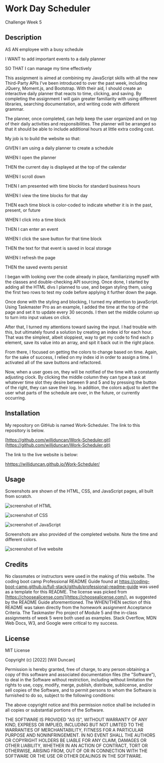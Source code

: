 # Work Day Scheduler
Challenge Week 5

## Description

AS AN employee with a busy schedule

I WANT to add important events to a daily planner

SO THAT I can manage my time effectively

This assignment is aimed at combining my JavaScript skills with all the new Third-Party APIs I've been introduced to over the past week, including JQuery, Moment.js, and Bootstrap. With their aid, I should create an interactive daily planner that reacts to time, clicking, and saving. By completing the assignment I will gain greater familiarity with using different libraries, searching documentation, and writing code with different grammar. 

The planner, once completed, can help keep the user organized and on top of their daily activities and responsibilities. The planner will be arranged so that it should be able to include additional hours at little extra coding cost. 

My job is to build the website so that:

GIVEN I am using a daily planner to create a schedule

WHEN I open the planner

THEN the current day is displayed at the top of the calendar

WHEN I scroll down

THEN I am presented with time blocks for standard business hours

WHEN I view the time blocks for that day

THEN each time block is color-coded to indicate whether it is in the past, present, or future

WHEN I click into a time block

THEN I can enter an event

WHEN I click the save button for that time block

THEN the text for that event is saved in local storage

WHEN I refresh the page

THEN the saved events persist

I began with looking over the code already in place, familiarizing myself with the classes and double-checking API sourcing. Once done, I started by adding all the HTML divs I planned to use, and began styling them, using the first two rows to test my code before applying it further down the page. 

Once done with the styling and blocking, I turned my attention to javaScript. Using Taskmaster Pro as an example, I added the time at the top of the page and set it to update every 30 seconds. I then set the middle column up to turn into input values on click. 

After that, I turned my attentions toward saving the input. I had trouble with this, but ultimately found a solution by creating an index id for each hour. That was the simplest, albeit sloppiest, way to get my code to find each p element, save its value into an array, and spit it back out in the right place. 

From there, I focused on getting the colors to change based on time. Again, for the sake of success, I relied on my index id in order to assign a time. I activated all of the save buttons and refactored. 

Now, when a user goes on, they will be notified of the time with a constantly adjusting clock. By clicking the middle column they can type a task at whatever time slot they desire between 9 and 5 and by pressing the button of the right, they can save their log. In addition, the colors adjust to alert the user what parts of the schedule are over, in the future, or currently occurring. 

## Installation

My repository on GitHub is named Work-Scheduler. The link to this repository is below.

[https://github.com/willjduncan/Work-Scheduler.git](https://github.com/willjduncan/Work-Scheduler.git)


The link to the live website is below: 

[hhttps://willjduncan.github.io/Work-Scheduler/](https://willjduncan.github.io/Work-Scheduler/)


## Usage

Screenshots are shown of the HTML, CSS, and JavaScript pages, all built from scratch. 

![screenshot of HTML](/assets/images/screenshot-html.png)

![screenshot of CSS](/assets/images/screenshot-css.png)

![screenshot of JavaScript](/assets/images/screenshot-js.png)


Screenshots are also provided of the completed website. Note the time and different colors.  

![screenshot of live website](/assets/images/screenshot-active.png)

## Credits

No classmates or instructors were used in the making of this website. The coding boot camp Professional README Guide found at https://coding-boot-camp.github.io/full-stack/github/professional-readme-guide was used as a template for this README. The license was picked from [https://choosealicense.com/](https://choosealicense.com/), as suggested by the README Guide aforementioned. The WHEN/THEN section of this README was taken directly from the homework assignment Acceptance Criteria. The Taskmaster Pro project of Module 5 and the in-class assignments of week 5 were both used as examples. Stack Overflow, MDN Web Docs, W3, and Google were critical to my success. 

## License

MIT License

Copyright (c) [2022] [Will Duncan]

Permission is hereby granted, free of charge, to any person obtaining a copy
of this software and associated documentation files (the "Software"), to deal
in the Software without restriction, including without limitation the rights
to use, copy, modify, merge, publish, distribute, sublicense, and/or sell
copies of the Software, and to permit persons to whom the Software is
furnished to do so, subject to the following conditions:

The above copyright notice and this permission notice shall be included in all
copies or substantial portions of the Software.

THE SOFTWARE IS PROVIDED "AS IS", WITHOUT WARRANTY OF ANY KIND, EXPRESS OR
IMPLIED, INCLUDING BUT NOT LIMITED TO THE WARRANTIES OF MERCHANTABILITY,
FITNESS FOR A PARTICULAR PURPOSE AND NONINFRINGEMENT. IN NO EVENT SHALL THE
AUTHORS OR COPYRIGHT HOLDERS BE LIABLE FOR ANY CLAIM, DAMAGES OR OTHER
LIABILITY, WHETHER IN AN ACTION OF CONTRACT, TORT OR OTHERWISE, ARISING FROM,
OUT OF OR IN CONNECTION WITH THE SOFTWARE OR THE USE OR OTHER DEALINGS IN THE
SOFTWARE.